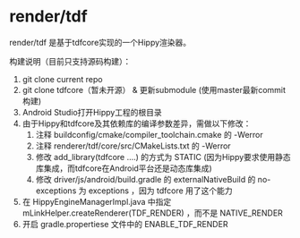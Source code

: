 # render/tdf

render/tdf 是基于tdfcore实现的一个Hippy渲染器。

构建说明（目前只支持源码构建）：

1. git clone current repo
2. git clone tdfcore（暂未开源） & 更新submodule (使用master最新commit构建)
3. Android Studio打开Hippy工程的根目录
4. 由于Hippy和tdfcore及其依赖库的编译参数差异，需做以下修改：
   1. 注释 buildconfig/cmake/compiler_toolchain.cmake 的 -Werror
   2. 注释 renderer/tdf/core/src/CMakeLists.txt 的 -Werror
   3. 修改 add_library(tdfcore ....) 的方式为 STATIC (因为Hippy要求使用静态库集成，而tdfcore在Android平台还是动态库集成)
   4. 修改 driver/js/android/build.gradle 的 externalNativeBuild 的 no-exceptions 为 exceptions ，因为 tdfcore 用了这个能力
5. 在 HippyEngineManagerImpl.java 中指定 mLinkHelper.createRenderer(TDF_RENDER) ，而不是 NATIVE_RENDER
6. 开启 gradle.propertiese 文件中的 ENABLE_TDF_RENDER